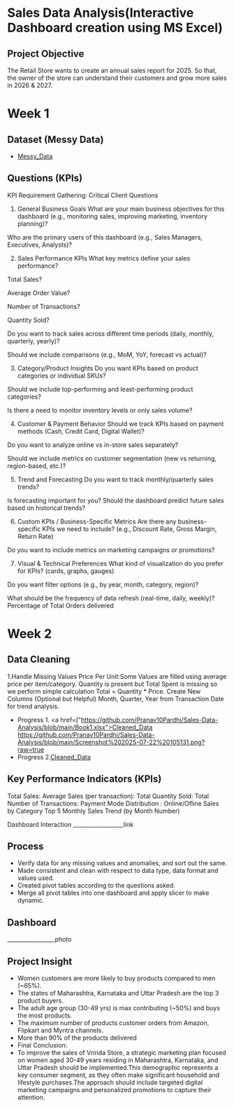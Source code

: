 # Sales Data Analysis(Interactive Dashboard creation using MS Excel)
## Project Objective
The Retail Store wants to create an annual sales report for 2025. So that, the owner of the store can understand their customers and grow more sales in 2026 & 2027.
# Week 1
## Dataset  (Messy Data)   
- <a href="https://github.com/Pranav10Pardhi/Sales-Data-Analysis/blob/main/retail_store_sales%20(1).csv">Messy_Data</a>

## Questions (KPIs)
KPI Requirement Gathering: Critical Client Questions
1. General Business Goals
What are your main business objectives for this dashboard (e.g., monitoring sales, improving marketing, inventory planning)?

Who are the primary users of this dashboard (e.g., Sales Managers, Executives, Analysts)?

2. Sales Performance KPIs
What key metrics define your sales performance?

Total Sales?

Average Order Value?

Number of Transactions?

Quantity Sold?

Do you want to track sales across different time periods (daily, monthly, quarterly, yearly)?

Should we include comparisons (e.g., MoM, YoY, forecast vs actual)?

3. Category/Product Insights
Do you want KPIs based on product categories or individual SKUs?

Should we include top-performing and least-performing product categories?

Is there a need to monitor inventory levels or only sales volume?

4. Customer & Payment Behavior
Should we track KPIs based on payment methods (Cash, Credit Card, Digital Wallet)?

Do you want to analyze online vs in-store sales separately?

Should we include metrics on customer segmentation (new vs returning, region-based, etc.)?

5. Trend and Forecasting
Do you want to track monthly/quarterly sales trends?

Is forecasting important for you? Should the dashboard predict future sales based on historical trends?

6. Custom KPIs / Business-Specific Metrics
Are there any business-specific KPIs we need to include? (e.g., Discount Rate, Gross Margin, Return Rate)

Do you want to include metrics on marketing campaigns or promotions?

7. Visual & Technical Preferences
What kind of visualization do you prefer for KPIs? (cards, graphs, gauges)

Do you want filter options (e.g., by year, month, category, region)?

What should be the frequency of data refresh (real-time, daily, weekly)?
Percentage of Total Orders delivered

# Week 2
## Data Cleaning 
1.Handle Missing Values
   Price Per Unit:Some Values are filled using average price per item/category.
   Quantity is present but Total Spent is missing so we perform simple calculation Total = Quantity * Price.
   Create New Columns (Optional but Helpful)
   Month, Quarter, Year from Transaction Date for trend analysis.
- Progress 1. <a href=["https://github.com/Pranav10Pardhi/Sales-Data-Analysis/blob/main/Book1.xlsx">Cleaned_Data</a>
  https://github.com/Pranav10Pardhi/Sales-Data-Analysis/blob/main/Screenshot%202025-07-22%20105131.png?raw=true
- Progress 2.<a href="https://github.com/Pranav10Pardhi/Sales-Data-Analysis/blob/main/Screenshot%202025-07-22%20105131.png">Cleaned_Data</a>  
## Key Performance Indicators (KPIs)
Total Sales:
Average Sales (per transaction): 
Total Quantity Sold:
Total Number of Transactions:
Payment Mode Distribution : Online/Ofline
Sales by Category Top 5
Monthly Sales Trend (by Month Number)

Dashboard Interaction __________________link
## Process
- Verify data for any missing values and anomalies, and sort out the same.
- Made consistent and clean with respect to data type, data format and values used.
- Created pivot tables according to the questions asked.
- Merge all pivot tables into one dashboard and apply slicer to make dynamic.
## Dashboard

_________________photo

## Project Insight
- Women customers are more likely to buy products compared to men (~65%).
- The states of Maharashtra, Karnataka and Uttar Pradesh are the top 3 product buyers.
- The adult age group (30-49 yrs) is max contributing (~50%) and buys the most products.
- The maximum number of products customer orders from Amazon, Flipkart and Myntra channels.
- More than 90% of the products delivered
- Final Conclusion:
- To improve the sales of Vrinda Store, a strategic marketing plan focused on women aged 30-49 years residing in Maharashtra, Karnataka, and Uttar Pradesh should be implemented.This demographic represents a key consumer segment, as they often make significant household and lifestyle purchases.The approach should include targeted digital marketing campaigns and personalized promotions to capture their attention.

